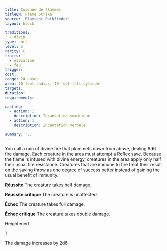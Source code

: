 ```yaml
---
title: Colonne de flammes
titleEN: Flame Strike
source: 'Playtest Pathfinder'
layout: block

traditions:
  - divin
type: sort
level: 5
rarity: C
traits:
  - évocation
  - feu
trigger: 
cost: 
range: 24 cases
area: 10-foot radius, 40-foot-tall cylinder
targets: 
duration: 
requirements: 

casting:
  - action: 1
    description: Incantation somatique
  - action: 1
    description: Incantation verbale

summary: '..'
---
```

You call a rain of divine fire that plummets down from above, dealing 8d6 fire damage. Each creature in the area must attempt a Reflex save. Because the flame is infused with divine energy, creatures in the area apply only half their usual fire resistance. Creatures that are immune to fire treat their result on the saving throw as one degree of success better instead of gaining the usual benefit of immunity.

**Réussite** The creature takes half damage.

**Réussite critique** The creature is unaffected.

**Échec** The creature takes full damage.

**Échec critique** The creature takes double damage.

Heightened

1

The damage increases by 2d6.